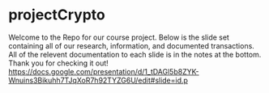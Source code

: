 # projectCrypto

Welcome to the Repo for our course project. Below is the slide set containing all of our research, information, and documented transactions. All of the relevent documentation to each slide is in the notes at the bottom. Thank you for checking it out! 
https://docs.google.com/presentation/d/1_tDAGl5b8ZYK-Wnuins3Bikuhh7TJqXoR7h92TYZG6U/edit#slide=id.p
